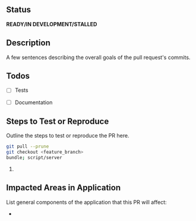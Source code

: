 ## Status
**READY/IN DEVELOPMENT/STALLED**

## Description
A few sentences describing the overall goals of the pull request's commits.

## Todos
- [ ] Tests
- [ ] Documentation


## Steps to Test or Reproduce
Outline the steps to test or reproduce the PR here.

```sh
git pull --prune
git checkout <feature_branch>
bundle; script/server
```

1. 

## Impacted Areas in Application
List general components of the application that this PR will affect:

* 
